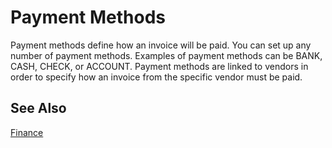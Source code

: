 <properties
                pageTitle="Payment Methods| Project “Madeira”" 
                description="Describes what payment methods are and how they are used." 
                services="" 
                documentationCenter="Madeira"
                authors="edupont"/>
                
# Payment Methods
Payment methods define how an invoice will be paid. You can set up any number of payment methods. Examples of payment methods can be BANK, CASH, CHECK, or ACCOUNT. 
Payment methods are linked to vendors in order to specify how an invoice from the specific vendor must be paid.

## See Also
[Finance](finance.md)  